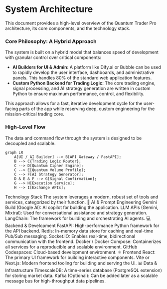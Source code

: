 # System Architecture

This document provides a high-level overview of the Quantum Trader Pro architecture, its core components, and the technology stack.

### Core Philosophy: A Hybrid Approach

The system is built on a hybrid model that balances speed of development with granular control over critical components:

*   **AI Builders for UI & Admin:** A platform like Dify.ai or Bubble can be used to rapidly develop the user interface, dashboards, and administrative panels. This handles 80% of the standard web application features.
*   **Custom Python Backend for Trading Logic:** The core trading engine, signal processing, and AI strategy generation are written in custom Python to ensure maximum performance, control, and flexibility.

This approach allows for a fast, iterative development cycle for the user-facing parts of the app while reserving deep, custom engineering for the mission-critical trading core.

### High-Level Flow

The data and command flow through the system is designed to be decoupled and scalable.

```mermaid
graph LR
    A[UI / AI Builder] --> B[API Gateway / FastAPI];
    B --> C{Trading Logic Router};
    C --> D[Quantum Cipher Engine];
    C --> E[Quantum Volume Profile];
    C --> F[AI Strategy Generator];
    D & E & F --> G[Signal Confirmation];
    G --> H[Execution Service];
    H --> I[Exchange APIs];
```

Technology Stack
The system leverages a modern, robust set of tools and services, categorized by their function.
🧠 AI & Prompt Engineering
Gemini Build (Google AI): AI copilot for building the application.
LLM APIs (Gemini, Mixtral): Used for conversational assistance and strategy generation.
LangChain: The framework for building and orchestrating AI agents.
💻 Backend & Development
FastAPI: High-performance Python framework for the API backend.
Redis: In-memory data store for caching and real-time Pub/Sub messaging.
Socket.IO: Enables real-time, bidirectional communication with the frontend.
Docker / Docker Compose: Containerizes all services for a reproducible and scalable environment.
GitHub Codespaces: Cloud-based development environment.
⚛️ Frontend
React: The primary UI framework for building interactive components.
Vite or Next.js: Modern frontend tooling for building and serving the UI.
📊 Data & Infrastructure
TimescaleDB: A time-series database (PostgreSQL extension) for storing market data.
Kafka (Optional): Can be added later as a scalable message bus for high-throughput data pipelines.
